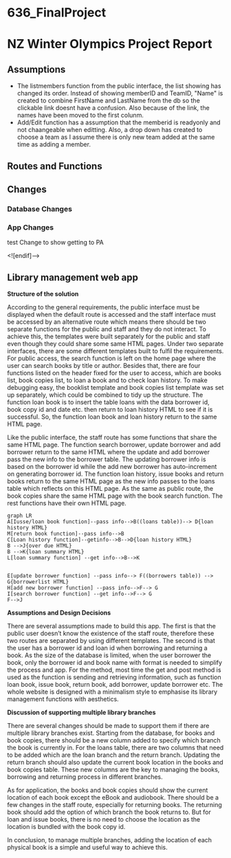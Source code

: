 # 636_FinalProject

# NZ Winter Olympics Project Report
## Assumptions
- The listmembers function from the public interface, the list showing has changed its order. Instead of showing memberID and TeamID, "Name" is created to combine FirstName and LastName from the db so the clickable link doesnt have a confusion. Also because of the link, the names have been moved to the first colunm.  
- Add/Edit function has a assumption that the memberid is readyonly and not chaangeable when editting. Also, a drop down has created to choose a team as I assume there is only new team added at the same time as adding a member. 
## Routes and Functions
## Changes
### Database Changes
### App Changes

test
Change to show getting to PA


<![endif]-->

## Library management web app

**Structure of the solution**

According to the general requirements, the public interface must be displayed when the default route is accessed and the staff interface must be accessed by an alternative route which means there should be two separate functions for the public and staff and they do not interact. To achieve this, the templates were built separately for the public and staff even though they could share some same HTML pages. Under two separate interfaces, there are some different templates built to fulfil the requirements.  For public access, the search function is left on the home page where the user can search books by title or author. Besides that, there are four functions listed on the header fixed for the user to access, which are books list, book copies list, to loan a book and to check loan history. To make debugging easy, the booklist template and book copies list template was set up separately, which could be combined to tidy up the structure. The function loan book is to insert the table loans with the data borrower id, book copy id and date etc. then return to loan history HTML to see if it is successful. So, the function loan book and loan history return to the same HTML page.

Like the public interface, the staff route has some functions that share the same HTML page. The function search borrower, update borrower and add borrower return to the same HTML where the update and add borrower pass the new info to the borrower table. The updating borrower info is based on the borrower id while the add new borrower has auto-increment on generating borrower id. The function loan history, issue books and return books return to the same HTML page as the new info passes to the loans table which reflects on this HTML page. As the same as public route, the book copies share the same HTML page with the book search function. The rest functions have their own HTML page.
```mermaid
graph LR
A[Iusse/loan book function]--pass info-->B((loans table))--> D{loan history HTML}
M[return book function]--pass info-->B
C[Loan history function]--getinfo-->B-->D{loan history HTML}
B -->J{over due HTML} 
B -->K{loan summary HTML}
L[loan summary function] --get info-->B-->K


E[update borrower function] --pass info--> F((borrowers table)) --> G{borrowerlist HTML}
H[add new borrower function] --pass info-->F--> G
I[search borrower function] --get info-->F--> G
F-->J

```
**Assumptions and Design Decisions**

There are several assumptions made to build this app. The first is that the public user doesn’t know the existence of the staff route, therefore these two routes are separated by using different templates. The second is that the user has a borrower id and loan id when borrowing and returning a book. As the size of the database is limited, when the user borrower the book, only the borrower id and book name with format is needed to simplify the process and app. For the method, most time the get and post method is used as the function is sending and retrieving information, such as function loan book, issue book, return book, add borrower, update borrower etc. The whole website is designed with a minimalism style to emphasise its library management functions with aesthetics.

**Discussion of supporting multiple library branches**

There are several changes should be made to support them if there are multiple library branches exist. Starting from the database, for books and book copies, there should be a new column added to specify which branch the book is currently in. For the loans table, there are two columns that need to be added which are the loan branch and the return branch. Updating the return branch should also update the current book location in the books and book copies table. These new columns are the key to managing the books, borrowing and returning process in different branches.

As for application, the books and book copies should show the current location of each book except the eBook and audiobook. There should be a few changes in the staff route, especially for returning books. The returning book should add the option of which branch the book returns to. But for loan and issue books, there is no need to choose the location as the location is bundled with the book copy id.

In conclusion, to manage multiple branches, adding the location of each physical book is a simple and useful way to achieve this.

